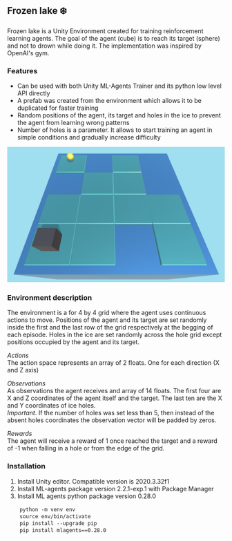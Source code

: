 ## Frozen lake :snowflake:

Frozen lake is a Unity Environment created for training reinforcement learning agents.
The goal of the agent (cube) is to reach its target (sphere) and not to drown while doing it. 
The implementation was inspired by OpenAI's gym.

### Features
- Can be used with both Unity ML-Agents Trainer and its python low level API directly
- A prefab was created from the environment which allows it to be duplicated for faster training
- Random positions of the agent, its target and holes in the ice to prevent the agent from learning wrong patterns
- Number of holes is a parameter. It allows to start training an agent in simple conditions and gradually increase difficulty 

![](frozen_lake.png)

### Environment description
The environment is a for 4 by 4 grid where the agent uses continuous actions to move.
Positions of the agent and its target are set randomly inside the first and the last row of the grid respectively at the begging of each episode.
Holes in the ice are set randomly across the hole grid except positions occupied by the agent and its target.

*Actions*\
The action space represents an array of 2 floats. One for each direction (X and Z axis)

*Observations*\
As observations the agent receives and array of 14 floats. The first four are X and Z coordinates of the agent itself and the target.
The last ten are the X and Y coordinates of ice holes.\
*Important*. If the number of holes was set less than 5, then instead of the absent holes coordinates the observation vector will be padded by zeros.

*Rewards*\
The agent will receive a reward of 1 once reached the target and a reward of -1 when falling in a hole or from the edge of the grid.

### Installation
1. Install Unity editor. Compatible version is 2020.3.32f1
2. Install ML-agents package version 2.2.1-exp.1 with Package Manager
3. Install ML agents python package version 0.28.0
```
    python -m venv env
    source env/bin/activate
    pip install --upgrade pip
    pip install mlagents==0.28.0
```
